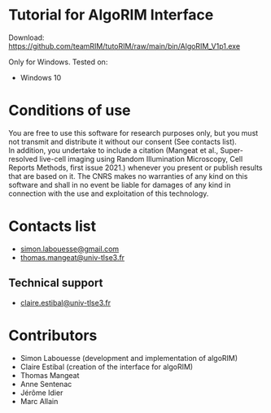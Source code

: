 # Tutorial for AlgoRIM Interface

Download: https://github.com/teamRIM/tutoRIM/raw/main/bin/AlgoRIM_V1p1.exe

Only for Windows.
Tested on:
  * Windows 10
  

# Conditions of use

You are free to use this software for research purposes only, but you must not transmit and distribute it without our consent (See contacts list).  
In addition, you undertake to include a citation (Mangeat et al., Super-resolved live-cell imaging using Random Illumination Microscopy, Cell Reports Methods, first issue 2021.)
whenever you present or publish results that are based on it.
The CNRS makes no warranties of any kind on this software and shall in no event be liable for damages of any kind in connection with the use and exploitation of this technology. 

# Contacts list

* simon.labouesse@gmail.com
* thomas.mangeat@univ-tlse3.fr

## Technical support

* claire.estibal@univ-tlse3.fr

# Contributors

* Simon Labouesse (development and implementation of algoRIM)
* Claire Estibal  (creation of the interface for algoRIM)
* Thomas Mangeat
* Anne Sentenac
* Jérôme Idier
* Marc Allain
